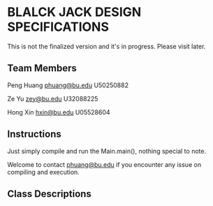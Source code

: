 # BLALCK JACK DESIGN SPECIFICATIONS

This is not the finalized version and it's in progress. Please visit later. 

## Team Members

Peng Huang phuang@bu.edu U50250882

Ze Yu zey@bu.edu U32088225

Hong Xin hxin@bu.edu U05528604



## Instructions

Just simply compile and run the Main.main(), nothing special to note. 

Welcome to contact phuang@bu.edu if you encounter any issue on compiling and execution.



## Class Descriptions








